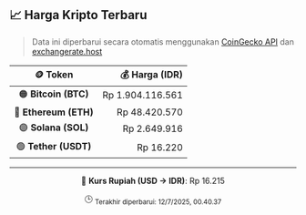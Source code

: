 

<!-- HARGA_KRIPTO -->
## 📈 Harga Kripto Terbaru

> Data ini diperbarui secara otomatis menggunakan [CoinGecko API](https://www.coingecko.com/) dan [exchangerate.host](https://exchangerate.host/)

<div align="center">

| 🪙 Token | 💰 Harga (IDR) |
|:------:|---------------:|
| 🟠 **Bitcoin (BTC)**   | Rp 1.904.116.561 |
| 🔵 **Ethereum (ETH)**  | Rp 48.420.570 |
| 🟣 **Solana (SOL)**    | Rp 2.649.916 |
| 🟢 **Tether (USDT)**   | Rp 16.220 |

---

💱 **Kurs Rupiah (USD → IDR)**: Rp 16.215

🕒 <sub>Terakhir diperbarui: 12/7/2025, 00.40.37</sub>

</div>
<!-- /HARGA_KRIPTO -->